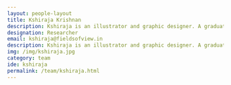 ```yaml
---
layout: people-layout
title: Kshiraja Krishnan
description: Kshiraja is an illustrator and graphic designer. A graduate from MIT institute of Design, Pune, she is currently focusing on gender and sexuality. She hopes to pursue long-form visual journalism through graphic novels. She loves reading, theatre, jazz, and the sea.
designation: Researcher
email: kshiraja@fieldsofview.in
description: Kshiraja is an illustrator and graphic designer. A graduate from MIT institute of Design, Pune, she is currently focusing on gender and sexuality. She hopes to pursue long-form visual journalism through graphic novels. She loves reading, theatre, jazz, and the sea.
img: /img/kshiraja.jpg
category: team
ide: kshiraja
permalink: /team/kshiraja.html
---
```

